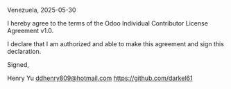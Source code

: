 Venezuela, 2025-05-30

I hereby agree to the terms of the Odoo Individual Contributor License
Agreement v1.0.

I declare that I am authorized and able to make this agreement and sign this
declaration.

Signed,

Henry Yu ddhenry809@hotmail.com https://github.com/darkel61
